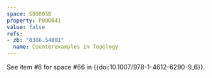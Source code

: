```yaml
---
space: S000058
property: P000041
value: false
refs:
- zb: "0386.54001"
  name: Counterexamples in Topology
---
```


See item #8 for space #66 in {{doi:10.1007/978-1-4612-6290-9_6}}.
